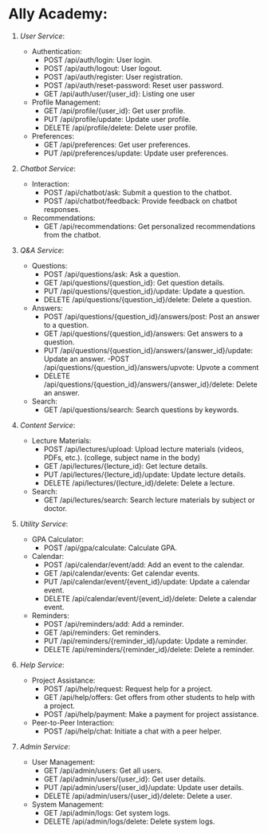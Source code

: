 # Ally Academy:

1. *User Service*:
   - Authentication:
     - POST /api/auth/login: User login.
     - POST /api/auth/logout: User logout.
     - POST /api/auth/register: User registration.
     - POST /api/auth/reset-password: Reset user password.
     - GET /api/auth/user/{user_id}: Listing one user
   - Profile Management:
     - GET /api/profile/{user_id}: Get user profile.
     - PUT /api/profile/update: Update user profile.
     - DELETE /api/profile/delete: Delete user profile.
   - Preferences:
     - GET /api/preferences: Get user preferences.
     - PUT /api/preferences/update: Update user preferences.

2. *Chatbot Service*:
   - Interaction:
     - POST /api/chatbot/ask: Submit a question to the chatbot.
     - POST /api/chatbot/feedback: Provide feedback on chatbot responses.
   - Recommendations:
     - GET /api/recommendations: Get personalized recommendations from the chatbot.

3. *Q&A Service*:
   - Questions:
     - POST /api/questions/ask: Ask a question.
     - GET /api/questions/{question_id}: Get question details.
     - PUT /api/questions/{question_id}/update: Update a question.
     - DELETE /api/questions/{question_id}/delete: Delete a question.
   - Answers:
     - POST /api/questions/{question_id}/answers/post: Post an answer to a question.
     - GET /api/questions/{question_id}/answers: Get answers to a question.
     - PUT /api/questions/{question_id}/answers/{answer_id}/update: Update an answer.
     -POST /api/questions/{question_id}/answers/upvote: Upvote a comment
     - DELETE /api/questions/{question_id}/answers/{answer_id}/delete: Delete an answer.
   - Search:
     - GET /api/questions/search: Search questions by keywords.


4. *Content Service*:
   - Lecture Materials:
     - POST /api/lectures/upload: Upload lecture materials (videos, PDFs, etc.).  (college, subject name in the body)
     - GET /api/lectures/{lecture_id}: Get lecture details.
     - PUT /api/lectures/{lecture_id}/update: Update lecture details.
     - DELETE /api/lectures/{lecture_id}/delete: Delete a lecture.
   - Search:
     - GET /api/lectures/search: Search lecture materials by subject or doctor.

5. *Utility Service*:
   - GPA Calculator:
     - POST /api/gpa/calculate: Calculate GPA.
   - Calendar:
     - POST /api/calendar/event/add: Add an event to the calendar.
     - GET /api/calendar/events: Get calendar events.
     - PUT /api/calendar/event/{event_id}/update: Update a calendar event.
     - DELETE /api/calendar/event/{event_id}/delete: Delete a calendar event.
   - Reminders:
     - POST /api/reminders/add: Add a reminder.
     - GET /api/reminders: Get reminders.
     - PUT /api/reminders/{reminder_id}/update: Update a reminder.
     - DELETE /api/reminders/{reminder_id}/delete: Delete a reminder.

6. *Help Service*:
   - Project Assistance:
     - POST /api/help/request: Request help for a project.
     - GET /api/help/offers: Get offers from other students to help with a project.
     - POST /api/help/payment: Make a payment for project assistance.
   - Peer-to-Peer Interaction:
     - POST /api/help/chat: Initiate a chat with a peer helper.

7. *Admin Service*:
   - User Management:
     - GET /api/admin/users: Get all users.
     - GET /api/admin/users/{user_id}: Get user details.
     - PUT /api/admin/users/{user_id}/update: Update user details.
     - DELETE /api/admin/users/{user_id}/delete: Delete a user.
   - System Management:
     - GET /api/admin/logs: Get system logs.
     - DELETE /api/admin/logs/delete: Delete system logs.